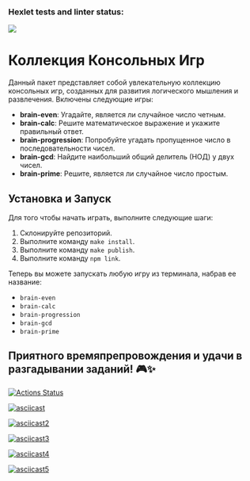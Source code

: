 ### Hexlet tests and linter status:
<a href="https://codeclimate.com/github/nazarisabbot/backend-project-44/maintainability"><img src="https://api.codeclimate.com/v1/badges/6ed0fd9d1c21ece9fd69/maintainability" /></a>

<!-- [![Lint](https://github.com/nazarisabbot/backend-project-44/actions/workflows/hexlet-check.yml/badge.svg)](https://github.com/nazarisabbot/backend-project-44/actions/workflows/hexlet-check.yml) -->

# Коллекция Консольных Игр

Данный пакет представляет собой увлекательную коллекцию консольных игр, созданных для развития логического мышления и развлечения. Включены следующие игры:

- **brain-even**: Угадайте, является ли случайное число четным.
- **brain-calc**: Решите математическое выражение и укажите правильный ответ.
- **brain-progression**: Попробуйте угадать пропущенное число в последовательности чисел.
- **brain-gcd**: Найдите наибольший общий делитель (НОД) у двух чисел.
- **brain-prime**: Решите, является ли случайное число простым.

## Установка и Запуск

Для того чтобы начать играть, выполните следующие шаги:

1. Склонируйте репозиторий.
2. Выполните команду `make install`.
3. Выполните команду `make publish`.
4. Выполните команду `npm link`.

Теперь вы можете запускать любую игру из терминала, набрав ее название:

- `brain-even`
- `brain-calc`
- `brain-progression`
- `brain-gcd`
- `brain-prime`

## Приятного времяпрепровождения и удачи в разгадывании заданий! 🎮✨


[![Actions Status](https://github.com/nazarisabbot/backend-project-44/actions/workflows/hexlet-check.yml/badge.svg)](https://github.com/nazarisabbot/backend-project-44/actions)

[![asciicast](https://asciinema.org/a/j2tMNvl9cK2Cwp0naSBS3z4wY.png)](https://asciinema.org/a/j2tMNvl9cK2Cwp0naSBS3z4wY)

[![asciicast2](https://asciinema.org/a/69cCdte7O7M6Y5XmbaoGpaoan.png)](https://asciinema.org/a/69cCdte7O7M6Y5XmbaoGpaoan)

[![asciicast3](https://asciinema.org/a/atoCFjcqiyfZXZFe7Ziv5EZsZ.png)](https://asciinema.org/a/atoCFjcqiyfZXZFe7Ziv5EZsZ)

[![asciicast4](https://asciinema.org/a/b0NBAE7oT1LYntL8AiM755oRR.png)](https://asciinema.org/a/b0NBAE7oT1LYntL8AiM755oRR)

[![asciicast5](https://asciinema.org/a/WCDC8K0aGy7qis4Hq337cGSaZ.png)](https://asciinema.org/a/WCDC8K0aGy7qis4Hq337cGSaZ)
